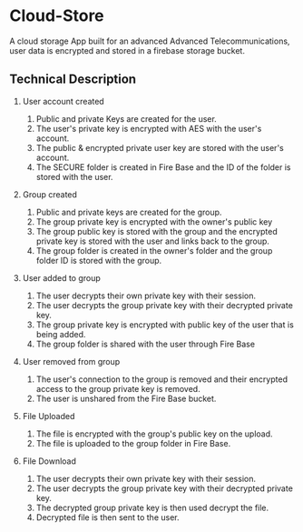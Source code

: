 # Cloud-Store
A cloud storage App built for an advanced Advanced Telecommunications, user data is encrypted and stored in a firebase storage bucket.


## Technical Description

1. User account created

   1. Public and private Keys are created for the user.
   2. The user's private key is encrypted with AES with the user's account.
   3. The public & encrypted private user key are stored with the user's account.
   4. The SECURE folder is created in Fire Base and the ID of the folder is stored with the user.

2. Group created

   1. Public and private keys are created for the group.
   2. The group private key is encrypted with the owner's public key
   3. The group public key is stored with the group and the encrypted private key is stored with the user and links back to the group.
   4. The group folder is created in the owner's folder and the group folder ID is stored with the group.

3. User added to group

   1. The user decrypts their own private key with their session.
   2. The user decrypts the group private key with their decrypted private key.
   3. The group private key is encrypted with public key of the user that is being added.
   4. The group folder is shared with the user through Fire Base

4. User removed from group

   1. The user's connection to the group is removed and their encrypted access to the group private key is removed.
   2. The user is unshared from the Fire Base bucket.

5. File Uploaded

   1. The file is encrypted with the group's public key on the upload.
   2. The file is uploaded to the group folder in Fire Base.

6. File Download
   1. The user decrypts their own private key with their session.
   2. The user decrypts the group private key with their decrypted private key.
   3. The decrypted group private key is then used decrypt the file.
   4. Decrypted file is then sent to the user.
